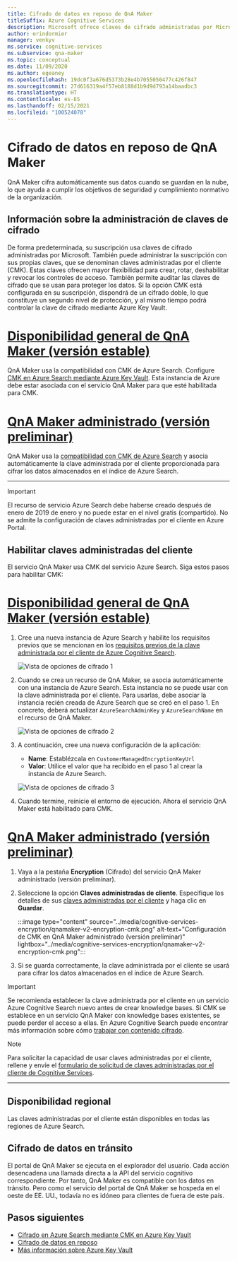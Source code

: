 ```yaml
---
title: Cifrado de datos en reposo de QnA Maker
titleSuffix: Azure Cognitive Services
description: Microsoft ofrece claves de cifrado administradas por Microsoft y también le permite administrar las suscripciones de Cognitive Services con sus propias claves, llamadas claves administradas por el cliente (CMK). En este artículo se trata el cifrado de datos en reposo de QnA Maker y cómo habilitar y administrar las CMK.
author: erindormier
manager: venkyv
ms.service: cognitive-services
ms.subservice: qna-maker
ms.topic: conceptual
ms.date: 11/09/2020
ms.author: egeaney
ms.openlocfilehash: 19dc0f3a676d5373b28e4b7055050477c426f847
ms.sourcegitcommit: 27d616319a4f57eb8188d1b9d9d793a14baadbc3
ms.translationtype: HT
ms.contentlocale: es-ES
ms.lasthandoff: 02/15/2021
ms.locfileid: "100524078"
---
```

# <a name="qna-maker-encryption-of-data-at-rest"></a>Cifrado de datos en reposo de QnA Maker

QnA Maker cifra automáticamente sus datos cuando se guardan en la nube, lo que ayuda a cumplir los objetivos de seguridad y cumplimiento normativo de la organización.

## <a name="about-encryption-key-management"></a>Información sobre la administración de claves de cifrado

De forma predeterminada, su suscripción usa claves de cifrado administradas por Microsoft. También puede administrar la suscripción con sus propias claves, que se denominan claves administradas por el cliente (CMK). Estas claves ofrecen mayor flexibilidad para crear, rotar, deshabilitar y revocar los controles de acceso. También permite auditar las claves de cifrado que se usan para proteger los datos. Si la opción CMK está configurada en su suscripción, dispondrá de un cifrado doble, lo que constituye un segundo nivel de protección, y al mismo tiempo podrá controlar la clave de cifrado mediante Azure Key Vault.

# <a name="qna-maker-ga-stable-release"></a>[Disponibilidad general de QnA Maker (versión estable)](#tab/v1)

QnA Maker usa la compatibilidad con CMK de Azure Search. Configure [CMK en Azure Search mediante Azure Key Vault](../../search/search-security-manage-encryption-keys.md). Esta instancia de Azure debe estar asociada con el servicio QnA Maker para que esté habilitada para CMK.

# <a name="qna-maker-managed-preview-release"></a>[QnA Maker administrado (versión preliminar)](#tab/v2)

QnA Maker usa la [compatibilidad con CMK de Azure Search](../../search/search-security-manage-encryption-keys.md) y asocia automáticamente la clave administrada por el cliente proporcionada para cifrar los datos almacenados en el índice de Azure Search.

---

> [!IMPORTANT]
> El recurso de servicio Azure Search debe haberse creado después de enero de 2019 de enero y no puede estar en el nivel gratis (compartido). No se admite la configuración de claves administradas por el cliente en Azure Portal.

## <a name="enable-customer-managed-keys"></a>Habilitar claves administradas del cliente

El servicio QnA Maker usa CMK del servicio Azure Search. Siga estos pasos para habilitar CMK:

# <a name="qna-maker-ga-stable-release"></a>[Disponibilidad general de QnA Maker (versión estable)](#tab/v1)

1. Cree una nueva instancia de Azure Search y habilite los requisitos previos que se mencionan en los [requisitos previos de la clave administrada por el cliente de Azure Cognitive Search](../../search/search-security-manage-encryption-keys.md#prerequisites).

   ![Vista de opciones de cifrado 1](../media/cognitive-services-encryption/qna-encryption-1.png)

2. Cuando se crea un recurso de QnA Maker, se asocia automáticamente con una instancia de Azure Search. Esta instancia no se puede usar con la clave administrada por el cliente. Para usarlas, debe asociar la instancia recién creada de Azure Search que se creó en el paso 1. En concreto, deberá actualizar `AzureSearchAdminKey` y `AzureSearchName` en el recurso de QnA Maker.

   ![Vista de opciones de cifrado 2](../media/cognitive-services-encryption/qna-encryption-2.png)

3. A continuación, cree una nueva configuración de la aplicación:
   * **Name**: Establézcala en `CustomerManagedEncryptionKeyUrl`
   * **Valor**: Utilice el valor que ha recibido en el paso 1 al crear la instancia de Azure Search.

   ![Vista de opciones de cifrado 3](../media/cognitive-services-encryption/qna-encryption-3.png)

4. Cuando termine, reinicie el entorno de ejecución. Ahora el servicio QnA Maker está habilitado para CMK.

# <a name="qna-maker-managed-preview-release"></a>[QnA Maker administrado (versión preliminar)](#tab/v2)

1.  Vaya a la pestaña **Encryption** (Cifrado) del servicio QnA Maker administrado (versión preliminar).
2.  Seleccione la opción **Claves administradas de cliente**. Especifique los detalles de sus [claves administradas por el cliente](../../storage/common/customer-managed-keys-configure-key-vault.md?tabs=portal) y haga clic en **Guardar**.

     :::image type="content" source="../media/cognitive-services-encryption/qnamaker-v2-encryption-cmk.png" alt-text="Configuración de CMK en QnA Maker administrado (versión preliminar)" lightbox="../media/cognitive-services-encryption/qnamaker-v2-encryption-cmk.png":::

3.  Si se guarda correctamente, la clave administrada por el cliente se usará para cifrar los datos almacenados en el índice de Azure Search.

> [!IMPORTANT]
> Se recomienda establecer la clave administrada por el cliente en un servicio Azure Cognitive Search nuevo antes de crear knowledge bases. Si CMK se establece en un servicio QnA Maker con knowledge bases existentes, se puede perder el acceso a ellas. En Azure Cognitive Search puede encontrar más información sobre cómo [trabajar con contenido cifrado](../../search/search-security-manage-encryption-keys.md#work-with-encrypted-content).

> [!NOTE]
> Para solicitar la capacidad de usar claves administradas por el cliente, rellene y envíe el [formulario de solicitud de claves administradas por el cliente de Cognitive Services](https://aka.ms/cogsvc-cmk).

---

## <a name="regional-availability"></a>Disponibilidad regional

Las claves administradas por el cliente están disponibles en todas las regiones de Azure Search.

## <a name="encryption-of-data-in-transit"></a>Cifrado de datos en tránsito

El portal de QnA Maker se ejecuta en el explorador del usuario. Cada acción desencadena una llamada directa a la API del servicio cognitivo correspondiente. Por tanto, QnA Maker es compatible con los datos en tránsito.
Pero como el servicio del portal de QnA Maker se hospeda en el oeste de EE. UU., todavía no es idóneo para clientes de fuera de este país. 

## <a name="next-steps"></a>Pasos siguientes

* [Cifrado en Azure Search mediante CMK en Azure Key Vault](../../search/search-security-manage-encryption-keys.md)
* [Cifrado de datos en reposo](../../security/fundamentals/encryption-atrest.md)
* [Más información sobre Azure Key Vault](../../key-vault/general/overview.md)